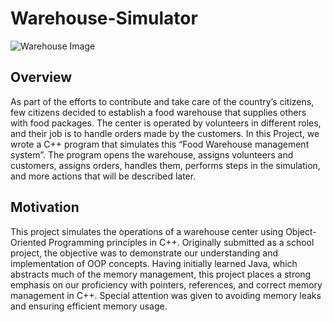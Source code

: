 # Warehouse-Simulator
![Warehouse Image](https://www.google.com/url?sa=i&url=https%3A%2F%2Fwww.istockphoto.com%2Fphotos%2Fcartoon-of-warehouse&psig=AOvVaw3Db22pSn8NzJkqbRZOa0AQ&ust=1724945267944000&source=images&cd=vfe&opi=89978449&ved=0CBEQjRxqFwoTCIDsuoKAmIgDFQAAAAAdAAAAABAE)

## Overview
As part of the efforts to contribute and take care of the country’s citizens, few citizens decided to establish a food warehouse that supplies others with food packages.
The center is operated by volunteers in different roles, and their job is to handle orders made by the customers.
In this Project, we wrote a C++ program that simulates this “Food Warehouse management system”.
The program opens the warehouse, assigns volunteers and customers, assigns orders, handles them, performs steps in the simulation, and more actions that will be described later.

## Motivation
This project simulates the operations of a warehouse center using Object-Oriented Programming principles in C++.
Originally submitted as a school project, the objective was to demonstrate our understanding and implementation of OOP concepts.
Having initially learned Java, which abstracts much of the memory management, this project places a strong emphasis on our proficiency with pointers, references, and correct memory management in C++. Special attention was given to avoiding memory leaks and ensuring efficient memory usage.
